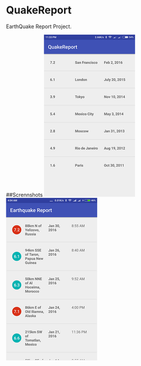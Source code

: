 # QuakeReport
EarthQuake Report Project.

##Scrennshots
![alt-tag](docs/screenshots/ss2.png)       ![alt-tag](docs/screenshots/ss4.png)

